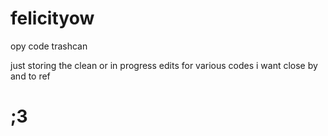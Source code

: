 # felicityow
opy code trashcan

just storing the clean or in progress edits for various codes i want close by and to ref

# ;3